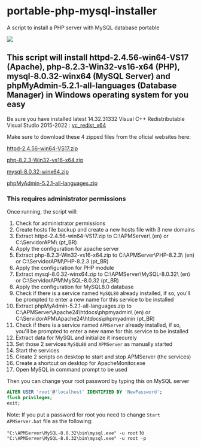 # portable-php-mysql-installer
A script to install a PHP server with MySQL database portable

[![](https://img.shields.io/discord/677642178083946580?color=%23768ACF&label=Discord)](https://discord.gg/U8NcPcHxW3)

## This script will install httpd-2.4.56-win64-VS17 (Apache), php-8.2.3-Win32-vs16-x64 (PHP), mysql-8.0.32-winx64 (MySQL Server) and phpMyAdmin-5.2.1-all-languages (Database Manager) in Windows operating system for you easy

Be sure you have installed latest 14.32.31332 Visual C++ Redistributable Visual Studio 2015-2022 : [vc_redist_x64](https://aka.ms/vs/17/release/VC_redist.x64.exe)

Make sure to download these 4 zipped files from the oficial websites here:

[httpd-2.4.56-win64-VS17.zip](https://www.apachelounge.com/download/VS17/binaries/httpd-2.4.56-win64-VS17.zip)

[php-8.2.3-Win32-vs16-x64.zip](https://windows.php.net/downloads/releases/php-8.2.3-Win32-vs16-x64.zip)

[mysql-8.0.32-winx64.zip](https://dev.mysql.com/get/Downloads/MySQL-8.0/mysql-8.0.32-winx64.zip)

[phpMyAdmin-5.2.1-all-languages.zip](https://files.phpmyadmin.net/phpMyAdmin/5.2.1/phpMyAdmin-5.2.1-all-languages.zip)


### This requires administrator permissions

Once running, the script will:
1. Check for administrator permissions
2. Create hosts file backup and create a new hosts file with 3 new domains
3. Extract httpd-2.4.56-win64-VS17.zip to C:\APMServer\ (en) or C:\ServidorAPM\ (pt_BR)
4. Apply the configuration for apache server
5. Extract php-8.2.3-Win32-vs16-x64.zip to C:\APMServer\PHP-8.2.3\ (en) or C:\ServidorAPM\PHP-8.2.3 (pt_BR)
6. Apply the configuration for PHP module
7. Extract mysql-8.0.32-winx64.zip to C:\APMServer\MySQL-8.0.32\ (en) or C:\ServidorAPM\MySQL-8.0.32 (pt_BR)
8. Apply the configuration for MySQL8.0 database
9. Check if there is a service named `MySQL80` already installed, if so, you'll be prompted to enter a new name for this service to be installed
10. Extract phpMyAdmin-5.2.1-all-languages.zip to C:\APMServer\Apache24\htdocs\phpmyadmin\ (en) or C:\ServidorAPM\Apache24\htdocs\phpmyadmin (pt_BR)
11. Check if there is a service named `APMServer` already installed, if so, you'll be prompted to enter a new name for this service to be installed
12. Extract data for MySQL and initialize it insecurely
13. Set those 2 services `MySQL80` and `APMServer` as manually started
14. Start the services
15. Create 2 scripts on desktop to start and stop APMServer (the services)
16. Create a shortcut on desktop for ApacheMonitor.exe
17. Open MySQL in command prompt to be used

Then you can change your root password by typing this on MySQL server

```sql
ALTER USER 'root'@'localhost' IDENTIFIED BY 'NewPassword';
flush privileges;
exit;
```

Note: If you put a password for root you need to change `Start APMServer.bat` file as the following:

`"C:\APMServer\MySQL-8.0.32\bin\mysql.exe" -u root`
to
`"C:\APMServer\MySQL-8.0.32\bin\mysql.exe" -u root -p`
